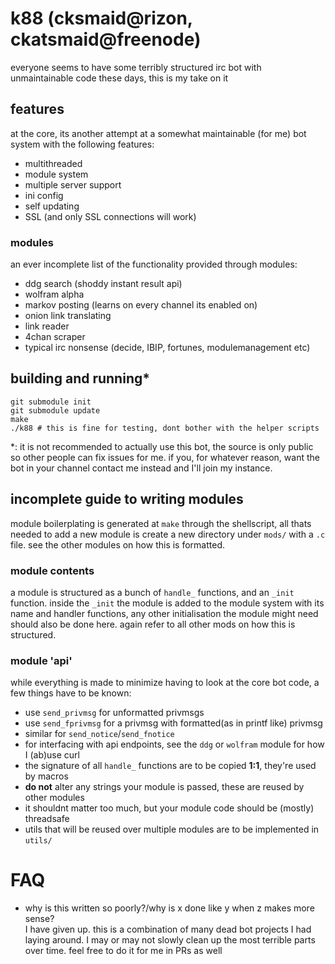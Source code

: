 # k88 (cksmaid@rizon, ckatsmaid@freenode)
everyone seems to have some terribly structured irc bot with unmaintainable code these days, this is my take on it

## features
at the core, its another attempt at a somewhat maintainable (for me) bot system with the following features:
- multithreaded
- module system
- multiple server support
- ini config
- self updating
- SSL (and only SSL connections will work)

### modules
an ever incomplete list of the functionality provided through modules:
- ddg search (shoddy instant result api)
- wolfram alpha
- markov posting (learns on every channel its enabled on)
- onion link translating
- link reader
- 4chan scraper
- typical irc nonsense (decide, IBIP, fortunes, modulemanagement etc)

## building and running\*
```
git submodule init
git submodule update
make
./k88 # this is fine for testing, dont bother with the helper scripts
```
\*: it is not recommended to actually use this bot, the source is only public so other people can fix issues for me. if you, for whatever reason, want the bot in your channel contact me instead and I'll join my instance.

## incomplete guide to writing modules
module boilerplating is generated at `make` through the shellscript, all thats needed to add a new module is create a new directory under `mods/` with a `.c` file. see the other modules on how this is formatted.

### module contents
a module is structured as a bunch of `handle_` functions, and an `_init` function. inside the `_init` the module is added to the module system with its name and handler functions, any other initialisation the module might need should also be done here. again refer to all other mods on how this is structured.

### module 'api'
while everything is made to minimize having to look at the core bot code, a few things have to be known:
- use `send_privmsg` for unformatted privmsgs
- use `send_fprivmsg` for a privmsg with formatted(as in printf like) privmsg
- similar for `send_notice`/`send_fnotice`
- for interfacing with api endpoints, see the `ddg` or `wolfram` module for how I (ab)use curl
- the signature of all `handle_` functions are to be copied **1:1**, they're used by macros
- **do not** alter any strings your module is passed, these are reused by other modules
- it shouldnt matter too much, but your module code should be (mostly) threadsafe
- utils that will be reused over multiple modules are to be implemented in `utils/`

# FAQ
- why is this written so poorly?/why is x done like y when z makes more sense?\
I have given up. this is a combination of many dead bot projects I had laying around. I may or may not slowly clean up the most terrible parts over time. feel free to do it for me in PRs as well
